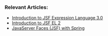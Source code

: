 ### Relevant Articles:
- [Introduction to JSF Expression Language 3.0](http://www.baeldung.com/jsf-expression-language-el-3)
- [Introduction to JSF EL 2](http://www.baeldung.com/intro-to-jsf-expression-language)
- [JavaServer Faces (JSF) with Spring](http://www.baeldung.com/spring-jsf)
